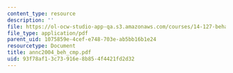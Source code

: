 ```yaml
---
content_type: resource
description: ''
file: https://ol-ocw-studio-app-qa.s3.amazonaws.com/courses/14-127-behavioral-economics-and-finance-spring-2004/93f78af13c73916e8b854f4421fd2d32_annc2004_beh_cmp.pdf
file_type: application/pdf
parent_uid: 1075859e-4cef-e748-703e-ab5bb16b1e24
resourcetype: Document
title: annc2004_beh_cmp.pdf
uid: 93f78af1-3c73-916e-8b85-4f4421fd2d32
---
```


